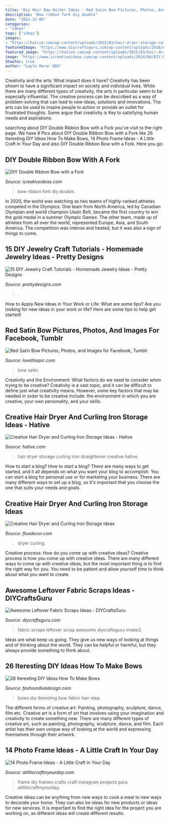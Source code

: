 ```yaml
---
title: "Diy Hair Bow Holder Ideas - Red Satin Bow Pictures, Photos, And Images For Facebook, Tumblr"
description: "Bow ribbon fork diy double"
date: "2022-12-06"
categories:
- "ideas"
tags: ["ideas"]
images:
- "https://hative.com/wp-content/uploads/2015/03/hair-dryer-storage-collage.jpg"
featuredImage: "https://www.diycraftsguru.com/wp-content/uploads/2016/03/05-Fabric-Scrap-Rosette-Pillow.jpg"
featured_image: "https://hative.com/wp-content/uploads/2015/03/hair-dryer-storage-collage.jpg"
image: "https://www.icreativeideas.com/wp-content/uploads/2014/04/DIY-Double-Ribbon-Bow-with-a-Fork-thumb.jpg"
ShowToc: true
author: "Layla Morar DDS"
---
```



Creativity and the arts: What impact does it have?
Creativity has been shown to have a significant impact on society and individual lives. While there are many different types of creativity, the arts in particular seem to be especially influential. The creative process can be described as a way of problem-solving that can lead to new ideas, solutions and innovations. The arts can be used to inspire people to action or provide an outlet for frustrated thoughts. Some argue that creativity is Key to satisfying human needs and aspirations.

	

		
searching about DIY Double Ribbon Bow with a Fork you've visit to the right page. We have 8 Pics about DIY Double Ribbon Bow with a Fork like 26 Iteresting DIY Ideas How To Make Bows, 14 Photo Frame Ideas - A Little Craft In Your Day and also DIY Double Ribbon Bow with a Fork. Here you go:
		
    
## DIY Double Ribbon Bow With A Fork

<img loading=lazy src="https://www.icreativeideas.com/wp-content/uploads/2014/04/DIY-Double-Ribbon-Bow-with-a-Fork-thumb.jpg" onerror="this.onerror=null;this.src='https://tse4.mm.bing.net/th?id=OIP.uWUFglTr2nmdvUwat2S22AHaHa&amp;pid=15.1';" alt="DIY Double Ribbon Bow with a Fork">

_Source: icreativeideas.com_

>bow ribbon fork diy double. 

	

In 2020, the world was watching as two teams of highly-ranked athletes competed in the Olympics. One team from North America, led by Canadian Olympian and world champion Usain Bolt, became the first country to win the gold medal in a summer Olympic Games. The other team, made up of athletes from all over the world, represented Europe, Asia, and South America. The competition was intense and heated, but it was also a sign of things to come.

    
## 15 DIY Jewelry Craft Tutorials - Homemade Jewelry Ideas - Pretty Designs

<img loading=lazy src="http://www.prettydesigns.com/wp-content/uploads/2013/11/062752kaB.jpg" onerror="this.onerror=null;this.src='https://tse3.mm.bing.net/th?id=OIP.3PDtbKKk4LsMwfIz7SG9RAHaPL&amp;pid=15.1';" alt="15 DIY Jewelry Craft Tutorials - Homemade Jewelry Ideas - Pretty Designs">

_Source: prettydesigns.com_

>. 

	

How to Apply New Ideas in Your Work or Life: What are some tips?
Are you looking for new ideas in your work or life? Here are some tips to help get started!

    
## Red Satin Bow Pictures, Photos, And Images For Facebook, Tumblr

<img loading=lazy src="http://www.lovethispic.com/uploaded_images/146582-Red-Satin-Bow.jpg?2" onerror="this.onerror=null;this.src='https://tse3.mm.bing.net/th?id=OIP.mk01TEEz7qPItA0WspNpFQHaJ4&amp;pid=15.1';" alt="Red Satin Bow Pictures, Photos, and Images for Facebook, Tumblr">

_Source: lovethispic.com_

>bow satin. 

	

Creativity and the Environment: What factors do we need to consider when trying to be creative?
Creativity is a vast topic, and it can be difficult to define just what creativity means. However, some key factors that may be needed in order to be creative include: the environment in which you are creative, your own personality, and your skills.

    
## Creative Hair Dryer And Curling Iron Storage Ideas - Hative

<img loading=lazy src="https://hative.com/wp-content/uploads/2015/03/hair-dryer-storage-collage.jpg" onerror="this.onerror=null;this.src='https://tse1.mm.bing.net/th?id=OIP.KwDKh5480BwCaw6NWQf1BgHaGL&amp;pid=15.1';" alt="Creative Hair Dryer and Curling Iron Storage Ideas - Hative">

_Source: hative.com_

>hair dryer storage curling iron straightener creative hative. 

	

How to start a blog?
How to start a blog? There are many ways to get started, and it all depends on what you want your blog to accomplish. You can start a blog for personal use or for marketing your business. There are many different ways to set up a blog, so it's important that you choose the one that suits your needs and goals.

    
## Creative Hair Dryer And Curling Iron Storage Ideas

<img loading=lazy src="https://fluxdecor.com/wp-content/uploads/2015/09/1-hair-dryer-curling-iron-storage.jpg" onerror="this.onerror=null;this.src='https://tse3.mm.bing.net/th?id=OIP.ks0WNa7o2x7ALdANkswUNAHaHa&amp;pid=15.1';" alt="Creative Hair Dryer and Curling Iron Storage Ideas">

_Source: fluxdecor.com_

>dryer curling. 

	

Creative process: How do you come up with creative ideas?
Creative process is how you come up with creative ideas. There are many different ways to come up with creative ideas, but the most important thing is to find the right way for you. You need to be patient and allow yourself time to think about what you want to create.

    
## Awesome Leftover Fabric Scraps Ideas - DIYCraftsGuru

<img loading=lazy src="https://www.diycraftsguru.com/wp-content/uploads/2016/03/05-Fabric-Scrap-Rosette-Pillow.jpg" onerror="this.onerror=null;this.src='https://tse3.mm.bing.net/th?id=OIP.-WCoJfC_8iQi45z5Y7fV4AHaLH&amp;pid=15.1';" alt="Awesome Leftover Fabric Scraps Ideas - DIYCraftsGuru">

_Source: diycraftsguru.com_

>fabric scraps leftover scrap awesome diycraftsguru imake2. 

	

Ideas are what keep us going. They give us new ways of looking at things and of thinking about the world. They can be helpful or harmful, but they always provide something to think about.

    
## 26 Iteresting DIY Ideas How To Make Bows

<img loading=lazy src="http://www.fashiondivadesign.com/wp-content/uploads/2013/04/DIY-bows-50-640x640.jpg" onerror="this.onerror=null;this.src='https://tse2.mm.bing.net/th?id=OIP.TNmACf15rJZW4neMM__BDQHaHa&amp;pid=15.1';" alt="26 Iteresting DIY Ideas How To Make Bows">

_Source: fashiondivadesign.com_

>bows diy iteresting bow fabric hair step. 

	

The different forms of creative art: Painting, photography, sculpture, dance, film etc.
Creative art is a form of art that involves using your imagination and creativity to create something new. There are many different types of creative art, such as painting, photography, sculpture, dance, and film. Each artist has their own unique way of looking at the world and expressing themselves through their artwork.

    
## 14 Photo Frame Ideas - A Little Craft In Your Day

<img loading=lazy src="https://alittlecraftinyourday.com/wp-content/uploads/2013/05/8940cb065a15251ee1daa9aea9aa7b7c.jpg" onerror="this.onerror=null;this.src='https://tse4.mm.bing.net/th?id=OIP.Bvlr3FHTrM1tt4DqrrQbIwHaJ3&amp;pid=15.1';" alt="14 Photo Frame Ideas - A Little Craft In Your Day">

_Source: alittlecraftinyourday.com_

>frame diy frames crafts craft instagram projects para alittlecraftinyourday. 

	

Creative ideas can be anything from new ways to cook a meal to new ways to decorate your home. They can also be ideas for new products or ideas for new services. It is important to find the right idea for the project you are working on, as different ideas will create different results.

